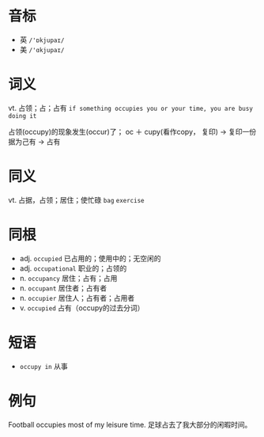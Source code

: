 # 音标

- 英 `/'ɒkjupaɪ/`
- 美 `/'ɑkjupaɪ/`

# 词义

vt. 占领；占；占有
`if something occupies you or your time, you are busy doing it`



占领(occupy)的现象发生(occur)了； oc ＋ cupy(看作copy， 复印) → 复印一份据为己有 → 占有

# 同义

vt. 占据，占领；居住；使忙碌
`bag` `exercise`

# 同根

- adj. `occupied` 已占用的；使用中的；无空闲的
- adj. `occupational` 职业的；占领的
- n. `occupancy` 居住；占有；占用
- n. `occupant` 居住者；占有者
- n. `occupier` 居住人；占有者；占用者
- v. `occupied` 占有（occupy的过去分词）

# 短语

- `occupy in` 从事

# 例句

Football occupies most of my leisure time.
足球占去了我大部分的闲暇时间。


